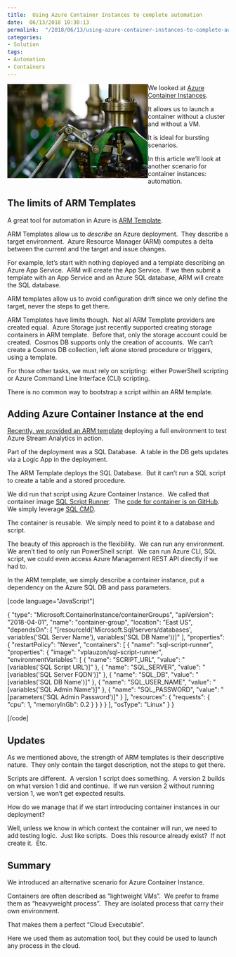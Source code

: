 ```yaml
---
title:  Using Azure Container Instances to complete automation
date:  06/13/2018 10:30:13
permalink:  "/2018/06/13/using-azure-container-instances-to-complete-automation/"
categories:
- Solution
tags:
- Automation
- Containers
---
```

<a href="assets/2018/6/using-azure-container-instances-to-complete-automation/blur-close-up-engineering-633850.jpg"><img style="border:0 currentcolor;float:left;display:inline;background-image:none;" title="blur-close-up-engineering-633850" src="assets/2018/6/using-azure-container-instances-to-complete-automation/blur-close-up-engineering-633850_thumb.jpg" alt="blur-close-up-engineering-633850" width="320" height="214" align="left" border="0" /></a>We looked at <a href="https://vincentlauzon.com/2018/04/26/azure-container-instance-getting-started/">Azure Container Instances</a>.

It allows us to launch a container without a cluster and without a VM.

It is ideal for bursting scenarios.

In this article we’ll look at another scenario for container instances:  automation.
<h2>The limits of ARM Templates</h2>
A great tool for automation in Azure is <a href="https://docs.microsoft.com/en-us/azure/azure-resource-manager/resource-group-authoring-templates">ARM Template</a>.

ARM Templates allow us to <em>describe</em> an Azure deployment.  They describe a target environment.  Azure Resource Manager (ARM) computes a delta between the current and the target and issue changes.

For example, let’s start with nothing deployed and a template describing an Azure App Service.  ARM will create the App Service.  If we then submit a template with an App Service and an Azure SQL database, ARM will create the SQL database.

ARM templates allow us to avoid configuration drift since we only define the target, never the steps to get there.

ARM Templates have limits though.  Not all ARM Template providers are created equal.  Azure Storage just recently supported creating storage containers in ARM template.  Before that, only the storage account could be created.  Cosmos DB supports only the creation of accounts.  We can’t create a Cosmos DB collection, left alone stored procedure or triggers, using a template.

For those other tasks, we must rely on scripting:  either PowerShell scripting or Azure Command Line Interface (CLI) scripting.

There is no common way to bootstrap a script within an ARM template.
<h2>Adding Azure Container Instance at the end</h2>
<a href="https://vincentlauzon.com/2018/05/31/implementing-automating-azure-stream-analytics-pipeline/">Recently, we provided an ARM template</a> deploying a full environment to test Azure Stream Analytics in action.

Part of the deployment was a SQL Database.  A table in the DB gets updates via a Logic App in the deployment.

The ARM Template deploys the SQL Database.  But it can’t run a SQL script to create a table and a stored procedure.

We did run that script using Azure Container Instance.  We called that container image <a href="https://hub.docker.com/r/vplauzon/sql-script-runner/">SQL Script Runner</a>.  The <a href="https://github.com/vplauzon/streaming/tree/master/SummaryStreaming/sql-docker">code for container is on GitHub</a>.  We simply leverage <a href="https://docs.microsoft.com/en-us/sql/tools/sqlcmd-utility">SQL CMD</a>.

The container is reusable.  We simply need to point it to a database and script.

The beauty of this approach is the flexibility.  We can run any environment.  We aren’t tied to only run PowerShell script.  We can run Azure CLI, SQL script, we could even access Azure Management REST API directly if we had to.

In the ARM template, we simply describe a container instance, put a dependency on the Azure SQL DB and pass parameters.

[code language="JavaScript"]

{
  &quot;type&quot;: &quot;Microsoft.ContainerInstance/containerGroups&quot;,
  &quot;apiVersion&quot;: &quot;2018-04-01&quot;,
  &quot;name&quot;: &quot;container-group&quot;,
  &quot;location&quot;: &quot;East US&quot;,
  &quot;dependsOn&quot;: [
    &quot;[resourceId('Microsoft.Sql/servers/databases', variables('SQL Server Name'), variables('SQL DB Name'))]&quot;
  ],
  &quot;properties&quot;: {
    &quot;restartPolicy&quot;: &quot;Never&quot;,
    &quot;containers&quot;: [
      {
        &quot;name&quot;: &quot;sql-script-runner&quot;,
        &quot;properties&quot;: {
          &quot;image&quot;: &quot;vplauzon/sql-script-runner&quot;,
          &quot;environmentVariables&quot;: [
            {
              &quot;name&quot;: &quot;SCRIPT_URL&quot;,
              &quot;value&quot;: &quot;[variables('SQL Script URL')]&quot;
            },
            {
              &quot;name&quot;: &quot;SQL_SERVER&quot;,
              &quot;value&quot;: &quot;[variables('SQL Server FQDN')]&quot;
            },
            {
              &quot;name&quot;: &quot;SQL_DB&quot;,
              &quot;value&quot;: &quot;[variables('SQL DB Name')]&quot;
            },
            {
              &quot;name&quot;: &quot;SQL_USER_NAME&quot;,
              &quot;value&quot;: &quot;[variables('SQL Admin Name')]&quot;
            },
            {
              &quot;name&quot;: &quot;SQL_PASSWORD&quot;,
              &quot;value&quot;: &quot;[parameters('SQL Admin Password')]&quot;
            }
          ],
          &quot;resources&quot;: {
            &quot;requests&quot;: {
              &quot;cpu&quot;: 1,
              &quot;memoryInGb&quot;: 0.2
            }
          }
        }
      }
    ],
    &quot;osType&quot;: &quot;Linux&quot;
  }
}


[/code]

<h2>Updates</h2>
As we mentioned above, the strength of ARM templates is their descriptive nature.  They only contain the target description, not the steps to get there.

Scripts are different.  A version 1 script does something.  A version 2 builds on what version 1 did and continue.  If we run version 2 without running version 1, we won’t get expected results.

How do we manage that if we start introducing container instances in our deployment?

Well, unless we know in which context the container will run, we need to add testing logic.  Just like scripts.  Does this resource already exist?  If not create it.  Etc.
<h2>Summary</h2>
We introduced an alternative scenario for Azure Container Instance.

Containers are often described as “lightweight VMs”.  We prefer to frame them as “heavyweight process”.  They are isolated process that carry their own environment.

That makes them a perfect “Cloud Executable”.

Here we used them as automation tool, but they could be used to launch any process in the cloud.